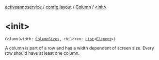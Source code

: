 [activeannoservice](../../index.md) / [config.layout](../index.md) / [Column](index.md) / [&lt;init&gt;](./-init-.md)

# &lt;init&gt;

`Column(width: `[`ColumnSizes`](../-column-sizes/index.md)`, children: `[`List`](https://kotlinlang.org/api/latest/jvm/stdlib/kotlin.collections/-list/index.html)`<`[`Element`](../-element.md)`>)`

A column is part of a row and has a width dependent of screen size. Every row should have at least one column.

